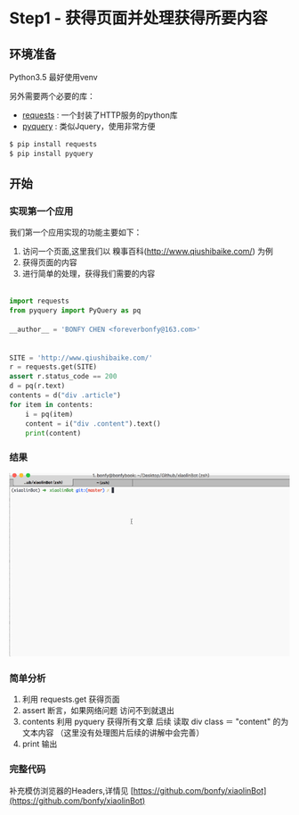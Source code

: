 # Step1 - 获得页面并处理获得所要内容

## 环境准备

Python3.5 最好使用venv

另外需要两个必要的库： 

* [requests](https://github.com/kennethreitz/requests) : 一个封装了HTTP服务的python库
* [pyquery](https://github.com/gawel/pyquery) : 类似Jquery，使用非常方便

```cmd
$ pip install requests
$ pip install pyquery
```

## 开始

### 实现第一个应用

我们第一个应用实现的功能主要如下：

1. 访问一个页面,这里我们以 糗事百科(http://www.qiushibaike.com/) 为例
2. 获得页面的内容
3. 进行简单的处理，获得我们需要的内容

```python

import requests
from pyquery import PyQuery as pq

__author__ = 'BONFY CHEN <foreverbonfy@163.com>'


SITE = 'http://www.qiushibaike.com/'
r = requests.get(SITE)
assert r.status_code == 200
d = pq(r.text)
contents = d("div .article")
for item in contents:
    i = pq(item)
    content = i("div .content").text()
    print(content)

```

### 结果

![结果](https://github.com/bonfy/xiaolinBot/blob/master/screen/step1-1.gif)

### 简单分析

1. 利用 requests.get 获得页面
2. assert 断言，如果网络问题 访问不到就退出
3. contents 利用 pyquery 获得所有文章 后续 读取 div class ＝ "content" 的为文本内容 （这里没有处理图片后续的讲解中会完善）
4. print 输出

### 完整代码 

补充模仿浏览器的Headers,详情见 [https://github.com/bonfy/xiaolinBot](https://github.com/bonfy/xiaolinBot)



